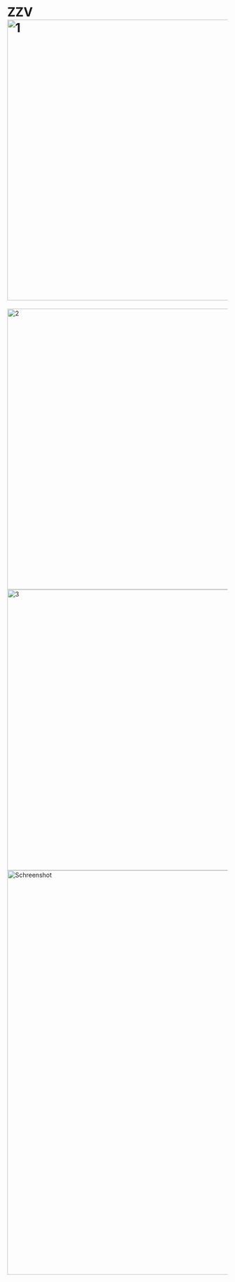# ZZV<img width="641" alt="1" src="https://user-images.githubusercontent.com/9707315/155302730-f9e83e14-1478-49a5-82dd-68fb2db05329.png">
<img width="641" alt="2" src="https://user-images.githubusercontent.com/9707315/155302740-2692190d-6d9c-45fd-ab6a-3a2aa1ed32be.png">
<img width="641" alt="3" src="https://user-images.githubusercontent.com/9707315/155302745-28e6193f-dc53-42b1-9f79-483052b4ecb0.png">
<img width="923" alt="Schreenshot" src="https://user-images.githubusercontent.com/9707315/155303000-3eb31ba6-6145-4384-bd02-cc6980df14f5.png">
